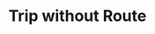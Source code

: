 ---
title: Trip without Route
description: null
value: "03"
color: "#1e3a8a"
cardColor: "#dbeafe"
---